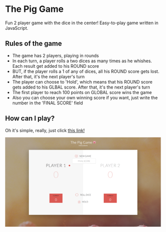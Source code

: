 # The Pig Game
Fun 2 player game with the dice in the center! Easy-to-play game written in JavaScript.

## Rules of the game
- The game has 2 players, playing in rounds
- In each turn, a player rolls a two dices as many times as he whishes. Each result get added to his ROUND score
- BUT, if the player rolls a 1 of any of dices, all his ROUND score gets lost. After that, it's the next player's turn
- The player can choose to 'Hold', which means that his ROUND score gets added to his GLBAL score. After that, it's the next player's turn
- The first player to reach 100 points on GLOBAL score wins the game
- Also you can choose your own winning score if you want, just write the number in the 'FINAL SCORE' field

## How can I play?
Oh it's simple, really, just click [this link!](https://1obanov.github.io/Pig-game/)

![](https://github.com/1obanov/Pig-game/blob/master/screenshot-of-pig-game.png)
